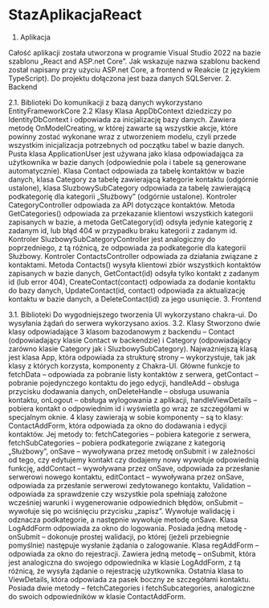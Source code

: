 # StazAplikacjaReact

1.	Aplikacja

Całość aplikacji została utworzona w programie Visual Studio 2022 na bazie szablonu „React and ASP.net Core”. Jak wskazuje nazwa szablonu backend został napisany przy użyciu ASP.net Core, a frontend w Reakcie (z językiem TypeScript). Do projektu dołączona jest baza danych SQLServer. 
2.	Backend

2.1.	Biblioteki
Do komunikacji z bazą danych wykorzystano EntityFrameworkCore
2.2 Klasy
Klasa AppDbContext dziedziczy po IdentityDbContext i odpowiada za inicjalizację bazy danych. Zawiera metodę OnModelCreating, w której zawarte są wszystkie akcje, które powinny zostać wykonane wraz z utworzeniem modelu, czyli przede wszystkim inicjalizacja potrzebnych od początku tabel w bazie danych. Pusta klasa ApplicationUser jest używana jako klasa odpowiadająca za użytkownika w bazie danych (odpowiednie pola i tabele są generowane automatycznie). Klasa Contact odpowiada za tabelę kontaktów w bazie danych, klasa Category za tabelę zawierającą kategorie kontaktu (odgórnie ustalone), klasa SluzbowySubCategory odpowiada za tabelę zawierającą podkategorię dla kategorii „Służbowy” (odgórnie ustalone). Kontroler CategoryController odpowiada za API dotyczące kontaktów. Metoda GetCategories() odpowiada za przekazanie klientowi wszystkich kategorii zapisanych w bazie, a metoda GetCategory(id) odsyła jedynie kategorię z zadanym id, lub błąd 404 w przypadku braku kategorii z zadanym id. Kontroler SluzbowySubCategoryController jest analogiczny do poprzedniego,  z tą różnicą, że odpowiada za podkategorie dla kategorii Służbowy. Kontroler ContactsController odpowiada za działania związane z kontaktami. Metoda Contacts() wysyła klientowi zbiór wszystkich kontaktów zapisanych w bazie danych, GetContact(id) odsyła tylko kontakt z zadanym id (lub error 404), CreateContact(contact) odpowiada za dodanie kontaktu do bazy danych, UpdateContact(id, contact) odpowiada za aktualizację kontaktu w bazie danych, a DeleteContact(id) za jego usunięcie.
3.	Frontend

3.1.	Biblioteki
Do wygodniejszego tworzenia UI wykorzystano chakra-ui. Do wysyłania żądań do serwera wykorzysano axios.
3.2.	Klasy
Stworzono dwie klasy odpowiadające 3 klasom bazodanowym z backendu – Contact (odpowiadający klasie Contact w backendzie) i Category (odpowiadający zarówno klasie Category jak i SluzbowySubCategory). Najważniejszą klasą jest klasa App, która odpowiada za strukturę strony – wykorzystuje, tak jak klasy z których korzysta, komponenty z Chakra-UI. Główne funkcje to fetchData – odpowiada za pobranie listy kontaktów z serwera, getContact – pobranie pojedynczego kontaktu do jego edycji, handleAdd – obsługa przycisku dodawania danych, onDeleteHandle – obsługa usuwania kontaktu, onLogout – obsługa wylogowania z aplikacji, handleViewDetails – pobiera kontakt o odpowiednim id i wyświetla go wraz ze szczegółami w specjalnym oknie. 4 klasy zawierają w sobie komponenty – są to klasy: ContactAddForm, która odpowiada za okno do dodawania i edycji kontaktów. Jej metody  to: fetchCategories – pobiera kategorie z serwera, fetchSubCategories – pobiera podkategorie związane z kategorią „Służbowy”, onSave – wywoływana przez metodę onSubmit i w zależności od tego, czy edytujemy kontakt czy dodajemy nowy wywołuje odpowiednią funkcję, addContact – wywoływana przez onSave, odpowiada za przesłanie serwerowi nowego kontaktu, editContact – wywoływana przez onSave, odpowiada za przesłanie serwerowi zedytowanego kontaktu, Validation – odpowiada za sprawdzenie czy wszystkie pola spełniają założone wcześniej warunki i wygenerowanie odpowiednich błędów, onSubmit – wywołuje się po wciśnięciu przycisku „zapisz”. Wywołuje walidację i odznacza podkategorie, a następnie wywołuje metodę onSave. Klasa LogAddForm odpowiada za okno do logowania. Posiada jedną metodę - onSubmit – dokonuje prostej walidacji, po której (jeżeli przebiegnie pomyślnie) następuje wysłanie żądania o zalogowanie. Klasa regAddForm –odpowiada za okno do rejestracji. Zawiera jedną metodę – onSubmit, która jest analogiczna do swojego odpowiednika w klasie LogAddForm, z tą różnicą, że wysyła żądanie o rejestrację użytkownika. Ostatnia klasa to ViewDetails, która odpowiada za pasek boczny ze szczegółami kontaktu. Posiada dwie metody – fetchCategories i fetchSubcategories, analogiczne do swoich odpowiedników w klasie ContactAddForm.

